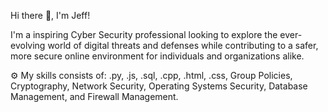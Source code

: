 Hi there 👋, I'm Jeff!

I'm a inspiring Cyber Security professional looking to explore the ever-evolving world of digital threats and defenses while contributing to a safer, more secure online environment for individuals and organizations alike.

⚙️ My skills consists of: .py, .js, .sql, .cpp, .html, .css, Group Policies, Cryptography, Network Security, Operating Systems Security, Database Management, and Firewall Management.
